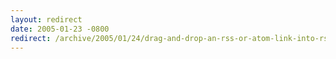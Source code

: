 ```yaml
---
layout: redirect
date: 2005-01-23 -0800
redirect: /archive/2005/01/24/drag-and-drop-an-rss-or-atom-link-into-rss-bandit.aspx/
---
```

